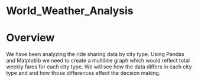 # World_Weather_Analysis
# Overview
We have been analyzing the ride sharing data by city type. Using Pandas and Matplotlib we need to create a multiline graph which would reflect total weekly
fares for each city type. We will see how the data differs in each city type and and how those differences effect the decsion making.
